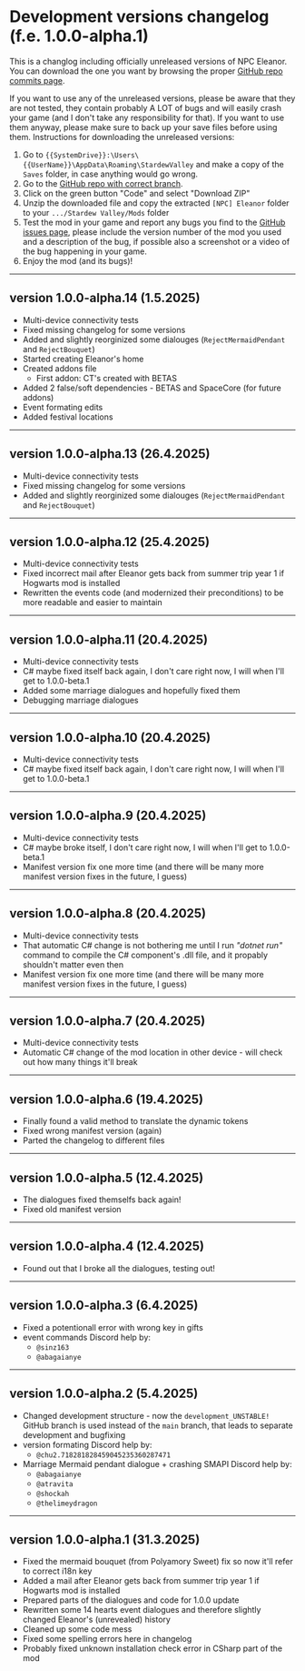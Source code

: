 # **Development versions changelog (f.e. 1.0.0-alpha.1)**

This is a changlog including officially unreleased versions of NPC Eleanor. You can download the one you want by browsing the proper [GitHub repo commits page](https://github.com/DenisSilent/Eleanor/commits/development_UNSTABLE!/).

If you want to use any of the unreleased versions, please be aware that they are not tested, they contain probably A LOT of bugs and will easily crash your game (and I don't take any responsibility for that). If you want to use them anyway, please make sure to back up your save files before using them.
Instructions for downloading the unreleased versions:

1. Go to `{{SystemDrive}}:\Users\{{UserName}}\AppData\Roaming\StardewValley` and make a copy of the `Saves` folder, in case anything would go wrong.
2. Go to the [GitHub repo with correct branch](https://github.com/DenisSilent/Eleanor/tree/development_UNSTABLE!).
3. Click on the green button "Code" and select "Download ZIP"
4. Unzip the downloaded file and copy the extracted `[NPC] Eleanor` folder to your `.../Stardew Valley/Mods` folder
5. Test the mod in your game and report any bugs you find to the [GitHub issues page](https://github.com/DenisSilent/Eleanor/issues), please include the version number of the mod you used and a description of the bug, if possible also a screenshot or a video of the bug happening in your game.
6. Enjoy the mod (and its bugs)!

---

## version 1.0.0-alpha.14 (1.5.2025)

* Multi-device connectivity tests
* Fixed missing changelog for some versions
* Added and slightly reorginized some dialouges (`RejectMermaidPendant` and `RejectBouquet`)
* Started creating Eleanor's home
* Created addons file
  * First addon: CT's created with BETAS
* Added 2 false/soft dependencies - BETAS and SpaceCore (for future addons)
* Event formating edits
* Added festival locations

---

## version 1.0.0-alpha.13 (26.4.2025)

* Multi-device connectivity tests
* Fixed missing changelog for some versions
* Added and slightly reorginized some dialouges (`RejectMermaidPendant` and `RejectBouquet`)

---

## version 1.0.0-alpha.12 (25.4.2025)

* Multi-device connectivity tests
* Fixed incorrect mail after Eleanor gets back from summer trip year 1 if Hogwarts mod is installed
* Rewritten the events code (and modernized their preconditions) to be more readable and easier to maintain

---

## version 1.0.0-alpha.11 (20.4.2025)

* Multi-device connectivity tests
* C# maybe fixed itself back again, I don't care right now, I will when I'll get to 1.0.0-beta.1
* Added some marriage dialogues and hopefully fixed them
* Debugging marriage dialogues

---

## version 1.0.0-alpha.10 (20.4.2025)

* Multi-device connectivity tests
* C# maybe fixed itself back again, I don't care right now, I will when I'll get to 1.0.0-beta.1

---

## version 1.0.0-alpha.9 (20.4.2025)

* Multi-device connectivity tests
* C# maybe broke itself, I don't care right now, I will when I'll get to 1.0.0-beta.1
* Manifest version fix one more time (and there will be many more manifest version fixes in the future, I guess)

---

## version 1.0.0-alpha.8 (20.4.2025)

* Multi-device connectivity tests
* That automatic C# change is not bothering me until I run *"dotnet run"* command to compile the C# component's .dll file, and it propably shouldn't matter even then
* Manifest version fix one more time (and there will be many more manifest version fixes in the future, I guess)

---

## version 1.0.0-alpha.7 (20.4.2025)

* Multi-device connectivity tests
* Automatic C# change of the mod location in other device - will check out how many things it'll break

---

## version 1.0.0-alpha.6 (19.4.2025)

* Finally found a valid method to translate the dynamic tokens
* Fixed wrong manifest version (again)
* Parted the changelog to different files

---

## version 1.0.0-alpha.5 (12.4.2025)

* The dialogues fixed themselfs back again!
* Fixed old manifest version

---

## version 1.0.0-alpha.4 (12.4.2025)

* Found out that I broke all the dialogues, testing out!

---

## version 1.0.0-alpha.3 (6.4.2025)

* Fixed a potentionall error with wrong key in gifts
* event commands Discord help by:
  * `@sinz163`
  * `@abagaianye`

---

## version 1.0.0-alpha.2 (5.4.2025)

* Changed development structure - now the `development_UNSTABLE!` GitHub branch is used instead of the `main` branch, that leads to separate development and bugfixing
* version formating Discord help by:
  * `@chu2.718281828459045235360287471`
* Marriage Mermaid pendant dialogue + crashing SMAPI Discord help by:
  * `@abagaianye`
  * `@atravita`
  * `@shockah`
  * `@thelimeydragon`

---

## version 1.0.0-alpha.1 (31.3.2025)

* Fixed the mermaid bouquet (from Polyamory Sweet) fix so now it'll refer to correct i18n key
* Added a mail after Eleanor gets back from summer trip year 1 if Hogwarts mod is installed
* Prepared parts of the dialogues and code for 1.0.0 update
* Rewritten some 14 hearts event dialogues and therefore slightly changed Eleanor's (unrevealed) history
* Cleaned up some code mess
* Fixed some spelling errors here in changelog
* Probably fixed unknown installation check error in CSharp part of the mod
